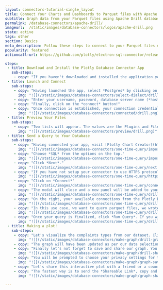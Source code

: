 ```yaml
---
layout: connectors-tutorial-single_layout
title: Connect Your Charts and Dashboards to Parquet files with Apache Drill
subtitle: Graph data from your Parquet files using Apache Drill database with Plotly 2.0 and the Plotly Database Connector.
permalink: /database-connectors/apache-drill/
imageurl:  /static/images/database-connectors/logos/apache-drill.png
state: active
tags: other
section: Basics
meta_description: Follow these steps to connect to your Parquet files using Apache Drill
popularity: featured
actioncall-url: https://github.com/plotly/electron-sql-connector/releases

steps:
 - title: Download and Install the Plotly Database Connector App
   sub-steps:
    - copy: "If you haven't downloaded and installed the application yet, please follow the instructins for either [personal setup](/database-connectors/personal-login) or [company on-premise](/database-connectors/on-prem-login)."
 - title: Launch and Connect
   sub-steps:
    - copy: "Having launched the app, select *Postgres* by clicking on its icon."
      img: "![](/static/images/database-connectors/select-dialect/drill.png)"
    - copy: "Enter your username, password, database server name (*host*) and its port number."
    - copy: "Finally, click on the *connect* button!"
    - copy: "Once connection is established, your connection credentials will be saved and greyed out to avoid unintentional changes. If you wish to modify your connection, click on *edit credentials*."
      img: "![](/static/images/database-connectors/connected/drill.png)"
 - title: Preview Your Files
   sub-steps:
    - copy: "Two lists will appear. The values are the Plugins and Files available for querying."
      img: "![](/static/images/database-connectors/preview/drill.png)"
 - title: Send a Query to Your Database
   sub-steps:
    - copy: "Having connected your app, visit [Plotly Chart Creator](https://plot.ly/create/) and click on *import data* in the top right corner."
      img: "![](/static/images/database-connectors/one-time-query/import-data.png)"
    - copy: "Choose *SQL* from the options on the top."
      img: "![](/static/images/database-connectors/one-time-query/import-sql.png)"
    - copy: "Click *Next*."
      img: "![](/static/images/database-connectors/one-time-query/next.png)"
    - copy: "If you have not setup your connector to use HTTPS protocol, you do not need to modify any of the options. See [HTTPS tutorial](http://help.plot.ly/database-connectors/https) to setup your connector to use the HTTPS protocol. Once done, come back to this point and select the *HTTPS* option."
      img: "![](/static/images/database-connectors/one-time-query/https.png)"
    - copy: "Click on *Connect*"
      img: "![](/static/images/database-connectors/one-time-query/connect.png)"
    - copy: "The modal will close and a new panel will be added to your Plotly Chart Creator."
      img: "![](/static/images/database-connectors/one-time-query/drill-editor.png)"
    - copy: "On the right, your available connections from the Plotly Database Connector will be displayed. If you have more than one, make sure you select the database connection that you want to use when writing the query."
      img: "![](/static/images/database-connectors/one-time-query/drill-connections.png)"
    - copy: "In this use case, we want to query parquet files, we wrote a SQL-like query as supported by Apache Drill to obtain data from our *sample-data* file as shown. Visit Apache Drill [documentation](https://drill.apache.org/docs/sql-reference/) for SQL-like queries to have a better understanding of its functionality."
      img: "![](/static/images/database-connectors/one-time-query/drill-query.png)"
    - copy: "Once your query is finalized, click *Run Query*. If you wish to set your query on a schedule to keep your grid's data updated to the latest entries of your database, visit our [schedule a query tutorial](http://help.plot.ly/database-connectors/schedule-query)."
      img: "![](/static/images/database-connectors/one-time-query/drill-data.png)"
 - title: Making a plot!
   sub-steps:
    - copy: "Let's visualize the complaints types from our dataset. Click on *Graph* on the left side of the window and choose *Histogram* as *Chart Type*. Select *Complaint Type* as the labels for the chart."
      img: "![](/static/images/database-connectors/make-graph/drill-graph.png)"
    - copy: "The graph will have been updated as per our data selection and we can notice that *Heating* was by far the highest complaint."
    - copy: "Finally let's not forget to save and share our graph. You can press Control + S to save or click on the *Save* button on the left of the window."
      img: "![](/static/images/database-connectors/make-graph/drill-share.png)"
    - copy: "You will be prompted to choose your privacy settings for this graph and data. There is nothing here to classify, let's simply set both *plot* and *data* to *public*. Click *SAVE*."
      img: "![](/static/images/database-connectors/make-graph/graph-save-modal.png)"
    - copy: "Let's share this interactive plot with a friend or a coworker (or both)! Click on the *SHARE* tab on the left."
    - copy: "The fastest way is to send the *Shareable Link*, copy and paste it into your favorite e-mail or other communication service. Try out our Twitter, Facebook and Google+ links as well or embed it into your website by obtaining the iframe link in the *Embed* tab. If you set the settings to *public* previously, your friend or coworker will be able to view it even without an account and give you feedback."
      img: "![](/static/images/database-connectors/make-graph/graph-share-modal.png)"

---
```

